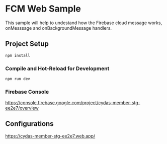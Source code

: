 # FCM Web Sample

This sample will help to undestand how the Firebase cloud message works, onMesssage and onBackgroundMessage handlers.

## Project Setup

```sh
npm install
```

### Compile and Hot-Reload for Development

```sh
npm run dev
```

### Firebase Console 
https://console.firebase.google.com/project/cydas-member-stg-ee2e7/overview

## Configurations 
https://cydas-member-stg-ee2e7.web.app/
